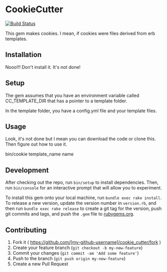 # CookieCutter

[![Build
Status](https://travis-ci.org/rsmacapinlac/cookie_cutter.svg?branch=master)](https://travis-ci.org/rsmacapinlac/cookie_cutter)

This gem makes cookies. I mean, if cookies were files derived from erb templates.

## Installation

Nooo!!! Don't install it. It's not done!

## Setup

The gem assumes that you have an environment variable called CC_TEMPLATE_DIR
that has a pointer to a template folder.

In the template folder, you have a config.yml file and your template files.

## Usage

Look, it's not done but I mean you can download the code or clone this. Then
figure out how to use it.

bin/cookie template_name name

## Development

After checking out the repo, run `bin/setup` to install dependencies. Then, run `bin/console` for an interactive prompt that will allow you to experiment.

To install this gem onto your local machine, run `bundle exec rake install`. To release a new version, update the version number in `version.rb`, and then run `bundle exec rake release` to create a git tag for the version, push git commits and tags, and push the `.gem` file to [rubygems.org](https://rubygems.org).

## Contributing

1. Fork it ( https://github.com/[my-github-username]/cookie_cutter/fork )
2. Create your feature branch (`git checkout -b my-new-feature`)
3. Commit your changes (`git commit -am 'Add some feature'`)
4. Push to the branch (`git push origin my-new-feature`)
5. Create a new Pull Request
